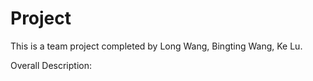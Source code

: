 # Project

This is a team project completed by Long Wang, Bingting Wang, Ke Lu.

Overall Description:
